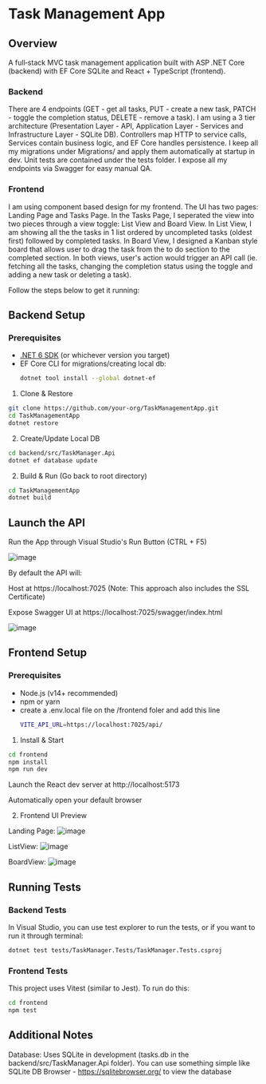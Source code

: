 # Task Management App

## Overview
A full‑stack MVC task management application built with ASP .NET Core (backend) with EF Core SQLite and React + TypeScript (frontend).

### Backend
There are 4 endpoints (GET - get all tasks, PUT - create a new task, PATCH - toggle the completion status, DELETE - remove a task). I am using a 3 tier architecture (Presentation Layer - API, Application Layer - Services and Infrastructure Layer - SQLite DB). Controllers map HTTP to service calls, Services contain business logic, and EF Core handles persistence. I keep all my migrations under Migrations/ and apply them automatically at startup in dev. Unit tests are contained under the tests folder. I expose all my endpoints via Swagger for easy manual QA.

### Frontend
I am using component based design for my frontend. The UI has two pages: Landing Page and Tasks Page. In the Tasks Page, I seperated the view into two pieces through a view toggle: List View and Board View. In List View, I am showing all the the tasks in 1 list ordered by uncompleted tasks (oldest first) followed by completed tasks. In Board View, I designed a Kanban style board that allows user to drag the task from the to do section to the completed section. In both views, user's action would trigger an API call (ie. fetching all the tasks, changing the completion status using the toggle and adding a new task or deleting a task). 

Follow the steps below to get it running:

## Backend Setup

### Prerequisites

- [.NET 6 SDK](https://dotnet.microsoft.com/download) (or whichever version you target)  
- EF Core CLI for migrations/creating local db:  
  ```bash
  dotnet tool install --global dotnet-ef
  ```

1. Clone & Restore
```bash
git clone https://github.com/your-org/TaskManagementApp.git
cd TaskManagementApp
dotnet restore
```
2. Create/Update Local DB
```bash
cd backend/src/TaskManager.Api
dotnet ef database update
```
2. Build & Run (Go back to root directory)
```bash
cd TaskManagementApp
dotnet build
```

## Launch the API

Run the App through Visual Studio's Run Button (CTRL + F5)

![image](https://github.com/user-attachments/assets/63f708ec-1d8d-48d9-b3fa-c053d4f68dc0)

By default the API will:

Host at https://localhost:7025  (Note: This approach also includes the SSL Certificate)

Expose Swagger UI at https://localhost:7025/swagger/index.html

![image](https://github.com/user-attachments/assets/97d2de14-9839-4e6b-b73f-8f411f5775af)


## Frontend Setup

### Prerequisites

- Node.js (v14+ recommended)
- npm or yarn
- create a .env.local file on the /frontend foler and add this line
  ```bash
  VITE_API_URL=https://localhost:7025/api/
  ```

1. Install & Start
```bash
cd frontend
npm install
npm run dev
```
Launch the React dev server at http://localhost:5173

Automatically open your default browser

2. Frontend UI Preview


Landing Page:
![image](https://github.com/user-attachments/assets/91d71d6b-d86e-4f7d-a7e1-5116478ac7cd)



ListView:
![image](https://github.com/user-attachments/assets/54c4eb8e-0b79-4da6-9a5b-31b15c65e0f0)




BoardView:
![image](https://github.com/user-attachments/assets/fc314640-bcd9-414f-b446-397dcfcbd67a)




## Running Tests

### Backend Tests

In Visual Studio, you can use test explorer to run the tests, or if you want to run it through terminal:

```bash
dotnet test tests/TaskManager.Tests/TaskManager.Tests.csproj
```
### Frontend Tests

This project uses Vitest (similar to Jest). To run do this:

```bash
cd frontend
npm test
```

## Additional Notes
Database: Uses SQLite in development (tasks.db in the backend/src/TaskManager.Api folder). You can use something simple like SQLite DB Browser - https://sqlitebrowser.org/ to view the database
